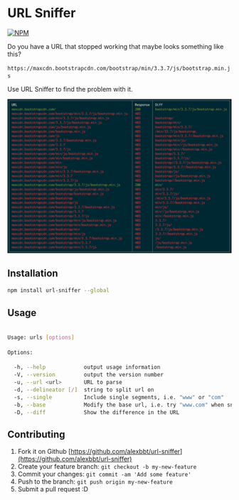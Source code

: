 # URL Sniffer

[![NPM](https://nodei.co/npm/url-sniffer.png?compact=true)](https://nodei.co/npm/url-sniffer/)

Do you have a URL that stopped working that maybe looks something like this?

`https://maxcdn.bootstrapcdn.com/bootstrap/min/3.3.7/js/bootstrap.min.js`

Use URL Sniffer to find the problem with it.

![Sample Output](https://raw.githubusercontent.com/alexbbt/url-sniffer/master/images/bootstrap.png)

## Installation

``` bash
npm install url-sniffer --global
```

## Usage

```Bash

Usage: urls [options]

Options:

  -h, --help            output usage information
  -V, --version         output the version number
  -u, --url <url>       URL to parse
  -d, --delineator [/]  string to split url on
  -s, --single          Include single segments, i.e. "www" or "com"
  -b, --base            Modify the base url, i.e. try "www.com" when sniffing "www.google.com"
  -D, --diff            Show the difference in the URL

```

## Contributing

1. Fork it on Github [https://github.com/alexbbt/url-sniffer](https://github.com/alexbbt/url-sniffer)
2. Create your feature branch: `git checkout -b my-new-feature`
3. Commit your changes: `git commit -am 'Add some feature'`
4. Push to the branch: `git push origin my-new-feature`
5. Submit a pull request :D

